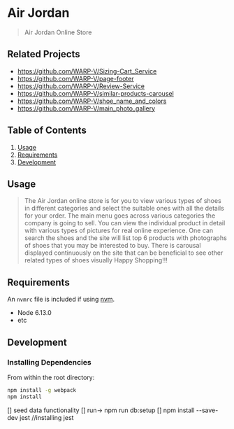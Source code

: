 # Air Jordan

> Air Jordan Online Store

## Related Projects

  - https://github.com/WARP-V/Sizing-Cart_Service
  - https://github.com/WARP-V/page-footer
  - https://github.com/WARP-V/Review-Service
  - https://github.com/WARP-V/similar-products-carousel
  - https://github.com/WARP-V/shoe_name_and_colors
  - https://github.com/WARP-V/main_photo_gallery

## Table of Contents

1. [Usage](#Usage)
1. [Requirements](#requirements)
1. [Development](#development)

## Usage

> The Air Jordan online store is for you to view various types of shoes in different categories and select the suitable ones with all the details for your order.
> The main menu goes across various categories the company is going to sell.
> You can view the individual product in detail with various types of pictures for real online experience.
> One can search the shoes and the site will list top 6 products with photographs of shoes that you may be interested to buy.
> There is carousal displayed continuously on the site that can be beneficial to see other related types of shoes visually
> Happy Shopping!!!


## Requirements

An `nvmrc` file is included if using [nvm](https://github.com/creationix/nvm).

- Node 6.13.0
- etc

## Development

### Installing Dependencies

From within the root directory:

```sh
npm install -g webpack
npm install
```
[] seed data functionality
[] run-> npm run db:setup
[] npm install --save-dev jest //installing jest
